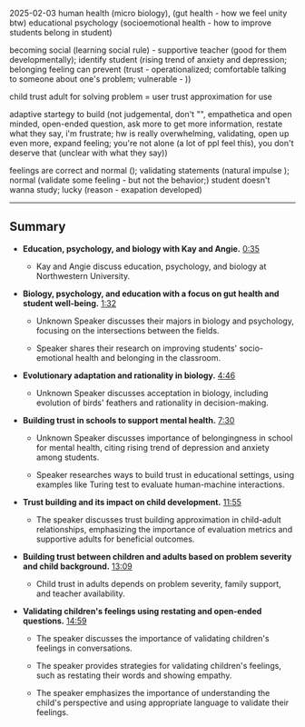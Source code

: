 2025-02-03
human health (micro biology),  (gut health - how we feel unity btw) educational psychology (socioemotional health - how to improve students belong in student)

becoming social (learning social rule) - supportive teacher (good for them developmentally); identify student (rising trend of anxiety and depression; belonging feeling can prevent (trust - operationalized; comfortable talking to someone about one's problem; vulnerable - ))

child trust adult for solving problem = user trust approximation for use 

adaptive startegy to build (not judgemental, don't "", empathetica and open minded, open-ended question, ask more to get more information, restate what they say, i'm frustrate; hw is really overwhelming, validating, open up even more, expand feeling; you're not alone (a lot of ppl feel this), you don't deserve that (unclear with what they say))

feelings are correct and normal (); validating statements (natural impulse ); normal (validate some feeling - but not the behavior;) student doesn't wanna study; lucky (reason - exapation developed)


----
## Summary

- **Education, psychology, and biology with Kay and Angie.** [0:35](https://otter.ai/u/ssLYx1iZlIzV7YMvr26MEyxItwk?tab=summary&t=35s)
    
    - Kay and Angie discuss education, psychology, and biology at Northwestern University.
        
- **Biology, psychology, and education with a focus on gut health and student well-being.** [1:32](https://otter.ai/u/ssLYx1iZlIzV7YMvr26MEyxItwk?tab=summary&t=93s)
    
    - Unknown Speaker discusses their majors in biology and psychology, focusing on the intersections between the fields.
        
    - Speaker shares their research on improving students' socio-emotional health and belonging in the classroom.
        
- **Evolutionary adaptation and rationality in biology.** [4:46](https://otter.ai/u/ssLYx1iZlIzV7YMvr26MEyxItwk?tab=summary&t=286s)
    
    - Unknown Speaker discusses acceptation in biology, including evolution of birds' feathers and rationality in decision-making.
        
- **Building trust in schools to support mental health.** [7:30](https://otter.ai/u/ssLYx1iZlIzV7YMvr26MEyxItwk?tab=summary&t=450s)
    
    - Unknown Speaker discusses importance of belongingness in school for mental health, citing rising trend of depression and anxiety among students.
        
    - Speaker researches ways to build trust in educational settings, using examples like Turing test to evaluate human-machine interactions.
        
- **Trust building and its impact on child development.** [11:55](https://otter.ai/u/ssLYx1iZlIzV7YMvr26MEyxItwk?tab=summary&t=716s)
    
    - The speaker discusses trust building approximation in child-adult relationships, emphasizing the importance of evaluation metrics and supportive adults for beneficial outcomes.
        
- **Building trust between children and adults based on problem severity and child background.** [13:09](https://otter.ai/u/ssLYx1iZlIzV7YMvr26MEyxItwk?tab=summary&t=789s)
    
    - Child trust in adults depends on problem severity, family support, and teacher availability.
        
- **Validating children's feelings using restating and open-ended questions.** [14:59](https://otter.ai/u/ssLYx1iZlIzV7YMvr26MEyxItwk?tab=summary&t=900s)
    
    - The speaker discusses the importance of validating children's feelings in conversations.
        
    - The speaker provides strategies for validating children's feelings, such as restating their words and showing empathy.
        
    - The speaker emphasizes the importance of understanding the child's perspective and using appropriate language to validate their feelings.